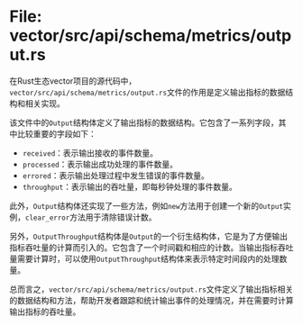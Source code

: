 # File: vector/src/api/schema/metrics/output.rs

在Rust生态vector项目的源代码中，`vector/src/api/schema/metrics/output.rs`文件的作用是定义输出指标的数据结构和相关实现。

该文件中的`Output`结构体定义了输出指标的数据结构。它包含了一系列字段，其中比较重要的字段如下：

- `received`：表示输出接收的事件数量。
- `processed`：表示输出成功处理的事件数量。
- `errored`：表示输出处理过程中发生错误的事件数量。
- `throughput`：表示输出的吞吐量，即每秒钟处理的事件数量。

此外，`Output`结构体还实现了一些方法，例如`new`方法用于创建一个新的`Output`实例，`clear_error`方法用于清除错误计数。

另外，`OutputThroughput`结构体是`Output`的一个衍生结构体，它是为了方便输出指标吞吐量的计算而引入的。它包含了一个时间戳和相应的计数。当输出指标吞吐量需要计算时，可以使用`OutputThroughput`结构体来表示特定时间段内的处理数量。

总而言之，`vector/src/api/schema/metrics/output.rs`文件定义了输出指标相关的数据结构和方法，帮助开发者跟踪和统计输出事件的处理情况，并在需要时计算输出指标的吞吐量。

